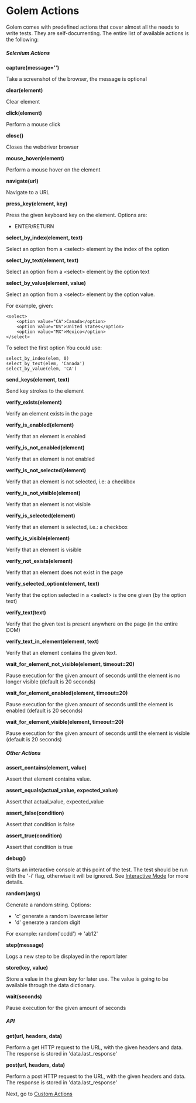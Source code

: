 Golem Actions
==================================================

Golem comes with predefined actions that cover almost all the needs to write tests. They are self-documenting. The entire list of available actions is the following:

##### Selenium Actions

**capture(message='')**

Take a screenshot of the browser, the message is optional


**clear(element)**

Clear element


**click(element)**

Perform a mouse click


**close()**

Closes the webdriver browser


**mouse_hover(element)**

Perform a mouse hover on the element


**navigate(url)**

Navigate to a URL


**press_key(element, key)**

Press the given keyboard key on the element. Options are:

* ENTER/RETURN


**select_by_index(element, text)**

Select an option from a \<select\> element by the index of the option


**select_by_text(element, text)**

Select an option from a \<select\> element by the option text


**select_by_value(element, value)**

Select an option from a \<select\> element by the option value. 

For example, given:

```
<select>
    <option value="CA">Canada</option>
    <option value="US">United States</option>
    <option value="MX">Mexico</option>
</select>
```

To select the first option You could use:

```
select_by_index(elem, 0)
select_by_text(elem, 'Canada')
select_by_value(elem, 'CA')
```


**send_keys(element, text)**

Send key strokes to the element


**verify_exists(element)**

Verify an element exists in the page


**verify_is_enabled(element)**

Verify that an element is enabled


**verify_is_not_enabled(element)**

Verify that an element is not enabled


**verify_is_not_selected(element)**

Verify that an element is not selected, i.e: a checkbox


**verify_is_not_visible(element)**

Verify that an element is not visible


**verify_is_selected(element)**

Verify that an element is selected, i.e.: a checkbox


**verify_is_visible(element)**

Verify that an element is visible


**verify_not_exists(element)**

Verify that an element does not exist in the page


**verify_selected_option(element, text)**

Verify that the option selected in a \<select\> is the one given (by the option text)


**verify_text(text)**

Verify that the given text is present anywhere on the page (in the entire DOM)


**verify_text_in_element(element, text)**

Verify that an element contains the given text.


**wait_for_element_not_visible(element, timeout=20)**

Pause execution for the given amount of seconds until the element is no longer visible (default is 20 seconds)


**wait_for_element_enabled(element, timeout=20)**

Pause execution for the given amount of seconds until the element is enabled (default is 20 seconds)


**wait_for_element_visible(element, timeout=20)**

Pause execution for the given amount of seconds until the element is visible (default is 20 seconds)


##### Other Actions


**assert_contains(element, value)**

Assert that element contains value.


**assert_equals(actual_value, expected_value)**

Assert that actual_value, expected_value


**assert_false(condition)**

Assert that condition is false


**assert_true(condition)**

Assert that condition is true


**debug()**

Starts an interactive console at this point of the test. The test should be run with the '-i' flag, otherwise it will be ignored. See [Interactive Mode](Interactive-mode.html) for more details.


**random(args)**

Generate a random string. Options:

* 'c' generate a random lowercase letter
* 'd' generate a random digit

For example: random('ccdd') => 'ab12'


**step(message)**

Logs a new step to be displayed in the report later


**store(key, value)**

Store a value in the given key for later use. The value is going to be available through the data dictionary.


**wait(seconds)**

Pause execution for the given amount of seconds


##### API

**get(url, headers, data)**

Perform a get HTTP request to the URL, with the given headers and data. The response is stored in 'data.last_response'


**post(url, headers, data)**

Perform a post HTTP request to the URL, with the given headers and data. The response is stored in 'data.last_response'


Next, go to [Custom Actions](custom-actions.html)